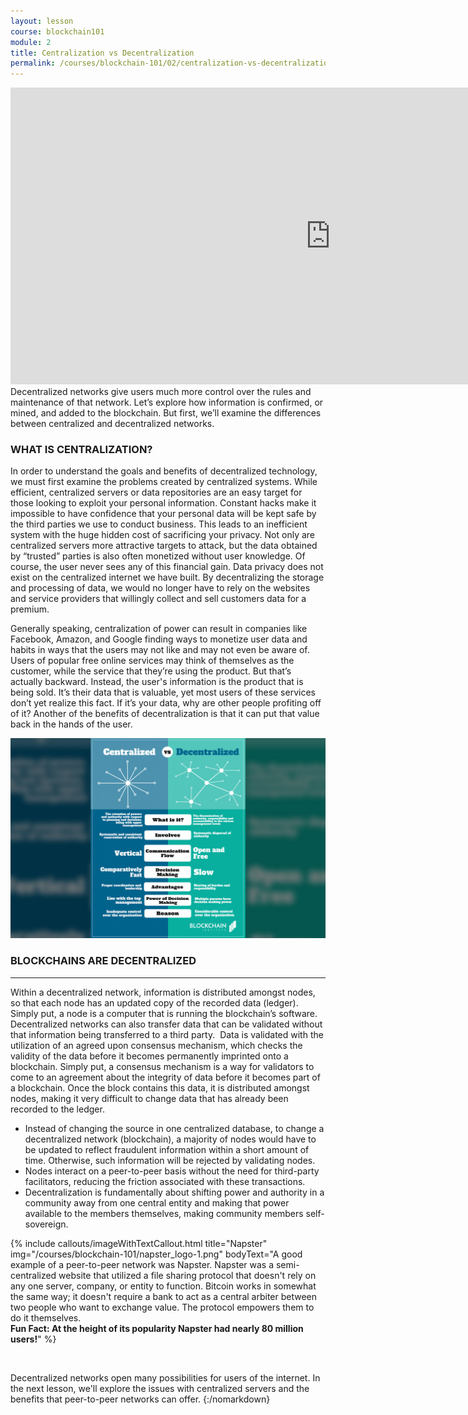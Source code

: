 ```yaml
---
layout: lesson
course: blockchain101
module: 2
title: Centralization vs Decentralization
permalink: /courses/blockchain-101/02/centralization-vs-decentralization
---
```


<iframe src="https://www.youtube.com/embed/DmcMLBkxy8M?rel=0" width="1024" height="475" frameborder="0" allowfullscreen="allowfullscreen"></iframe>

</div>
<span class="openingParagraph">Decentralized networks give users much more control over the rules and maintenance of that network. Let’s explore how information is confirmed, or mined, and added to the blockchain. But first, we’ll examine the differences between centralized and decentralized networks.
</span>
&nbsp;

<h3>WHAT IS CENTRALIZATION?</h3>

<span style="font-weight: 400;">In order to understand the goals and benefits of decentralized technology, we must first examine the problems created by centralized systems. While efficient, centralized servers or data repositories are an easy target for those looking to exploit your personal information. Constant hacks make it impossible to have confidence that your personal data will be kept safe by the third parties we use to conduct business. This leads to an inefficient system with the huge hidden cost of sacrificing your privacy. Not only are centralized servers more attractive targets to attack, but the data obtained by “trusted” parties is also often monetized without user knowledge. Of course, the user never sees any of this financial gain. Data privacy does not exist on the centralized internet we have built. By decentralizing the storage and processing of data, we would no longer have to rely on the websites and service providers that willingly collect and sell customers data for a premium.</span>

<span style="font-weight: 400;">Generally speaking, centralization of power can result in companies like Facebook, Amazon, and Google finding ways to monetize user data and habits in ways that the users may not like and may not even be aware of. Users of popular free online services may think of themselves as the customer, while the service that they’re using the product. But that’s actually backward. Instead, the user's information is the product that is being sold. It’s their data that is valuable, yet most users of these services don’t yet realize this fact. If it’s your data, why are other people profiting off of it? Another of the benefits of decentralization is that it can put that value back in the hands of the user.</span>

<img src="/assets/img/courses/blockchain-101/CvD.jpg" />

<h3>BLOCKCHAINS ARE DECENTRALIZED</h3>
<hr />

<span style="font-weight: 400;">Within a decentralized network, information is distributed amongst nodes, so that each node has an updated copy of the recorded data (ledger). Simply put, a node is a computer that is running the blockchain’s software. Decentralized networks can also transfer data that can be validated without that information being transferred to a third party.  Data is validated with the utilization of an agreed upon consensus mechanism, which checks the validity of the data before it becomes permanently imprinted onto a blockchain. Simply put, a consensus mechanism is a way for validators to come to an agreement about the integrity of data before it becomes part of a blockchain. Once the block contains this data, it is distributed amongst nodes, making it very difficult to change data that has already been recorded to the ledger.</span>
<ul>
 	<li style="font-weight: 400;"><span style="font-weight: 400;">Instead of changing the source in one centralized database, to change a decentralized network (blockchain), a majority of nodes would have to be updated to reflect fraudulent information within a short amount of time. Otherwise, such information will be rejected by validating nodes.</span></li>
 	<li style="font-weight: 400;"><span style="font-weight: 400;">Nodes interact on a peer-to-peer basis without the need for third-party facilitators, reducing the friction associated with these transactions.</span></li>
 	<li style="font-weight: 400;"><span style="font-weight: 400;">Decentralization is fundamentally about shifting power and authority in a community away from one central entity and making that power available to the members themselves, making community members self-sovereign.</span></li>
</ul>

{% include callouts/imageWithTextCallout.html 
    title="Napster"
    img="/courses/blockchain-101/napster_logo-1.png"
    bodyText="A good example of a peer-to-peer network was Napster. Napster was a semi-centralized website that utilized a file sharing protocol that doesn't rely on any one server, company, or entity to function. Bitcoin works in somewhat the same way; it doesn't require a bank to act as a central arbiter between two people who want to exchange value. The protocol empowers them to do it themselves.<br><strong>Fun Fact: At the height of its popularity Napster had nearly 80 million users!</strong>"
%}

<br>

Decentralized networks open many possibilities for users of the internet. In the next lesson, we'll explore the issues with centralized servers and the benefits that peer-to-peer networks can offer.
</span>
{:/nomarkdown}

